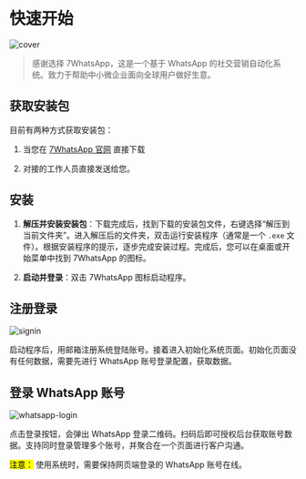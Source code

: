 # 快速开始

![cover](/images/cover.png)

> 感谢选择 7WhatsApp，这是一个基于 WhatsApp 的社交营销自动化系统。致力于帮助中小微企业面向全球用户做好生意。

## 获取安装包

目前有两种方式获取安装包：

1. 当您在 [7WhatsApp 官网](https://7wapilot.com/) 直接下载

2. 对接的工作人员直接发送给您。

## 安装

1. **解压并安装安装包**：下载完成后，找到下载的安装包文件，右键选择“解压到当前文件夹”。进入解压后的文件夹，双击运行安装程序（通常是一个 `.exe` 文件）。根据安装程序的提示，逐步完成安装过程。完成后，您可以在桌面或开始菜单中找到 7WhatsApp 的图标。

2. **启动并登录**：双击 7WhatsApp 图标启动程序。

## 注册登录

![signin](/images/signin.png)

启动程序后，用邮箱注册系统登陆账号。接着进入初始化系统页面。初始化页面没有任何数据，需要先进行 WhatsApp 账号登录配置，获取数据。

## 登录 WhatsApp 账号

![whatsapp-login](/images/whatsapp-login.png)

点击登录按钮，会弹出 WhatsApp 登录二维码。扫码后即可授权后台获取账号数据。支持同时登录管理多个账号，并聚合在一个页面进行客户沟通。

<mark>注意：</mark> 使用系统时，需要保持网页端登录的 WhatsApp 账号在线。
